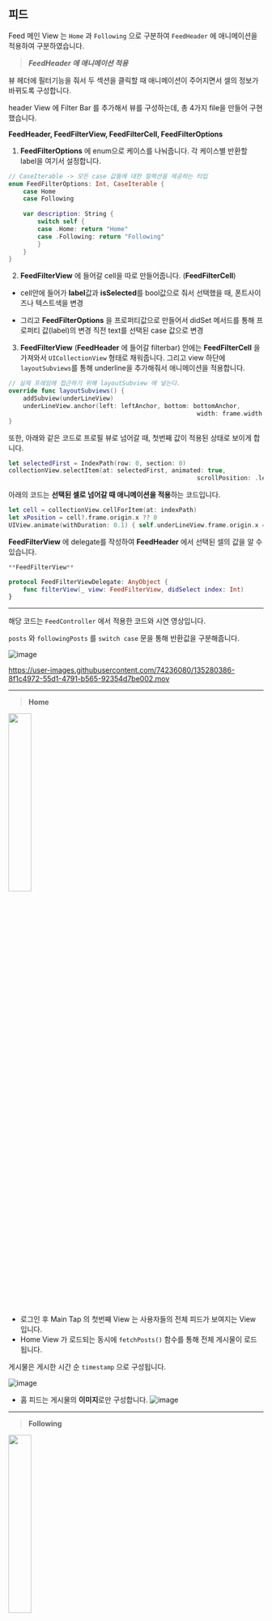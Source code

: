 ## 피드

Feed 메인 View 는 `Home` 과 `Following` 으로 구분하여 `FeedHeader` 에 애니메이션을 적용하여 구분하였습니다.


> ***FeedHeader 에 애니메이션 적용***
> 



뷰 헤더에 필터기능을 줘서 두 섹션을 클릭할 때 애니메이션이 주어지면서 셀의 정보가 바뀌도록 구성합니다.

header View 에 Filter Bar 를 추가해서 뷰를 구성하는데, 총 4가지 file을 만들어 구현했습니다. 

**FeedHeader, FeedFilterView, FeedFilterCell, FeedFilterOptions**



1. **FeedFilterOptions** 에 enum으로 케이스를 나눠줍니다. 각 케이스별 반환할 label을 여기서 설정합니다.

```swift
// CaseIterable -> 모든 case 값들에 대한 컬렉션을 제공하는 타입
enum FeedFilterOptions: Int, CaseIterable {
    case Home
    case Following
    
    var description: String {
        switch self {
        case .Home: return "Home"
        case .Following: return "Following"
        }
    }
}
```



2. **FeedFilterView** 에 들어갈 cell을 따로 만들어줍니다. (**FeedFilterCell**)

- cell안에 들어가 **label**값과 **isSelected**를 bool값으로 줘서 선택했을 때, 폰트사이즈나 텍스트색을 변경

- 그리고 **FeedFilterOptions** 을 프로퍼티값으로 만들어서 didSet 메서드를 통해 프로퍼티 값(label)의 변경 직전 text를 선택된 case 값으로 변경




3. **FeedFilterView** (**FeedHeader** 에 들어갈 filterbar) 안에는 **FeedFilterCell** 을 가져와서 `UICollectionView` 형태로 채워줍니다. 그리고 view 하단에 `layoutSubviews`를 통해 underline을 추가해줘서 애니메이션을 적용합니다.

```swift
// 실제 프레임에 접근하기 위해 layoutSubview 에 넣는다.
override func layoutSubviews() {
    addSubview(underLineView)
    underLineView.anchor(left: leftAnchor, bottom: bottomAnchor, 
													width: frame.width / 2, height: 2)
}
```

또한, 아래와 같은 코드로 프로필 뷰로 넘어갈 때, 첫번째 값이 적용된 상태로 보이게 합니다.

```swift
let selectedFirst = IndexPath(row: 0, section: 0)
collectionView.selectItem(at: selectedFirst, animated: true, 
													scrollPosition: .left)
```

아래의 코드는 **선택된 셀로 넘어갈 때 애니메이션을 적용**하는 코드입니다.

```swift
let cell = collectionView.cellForItem(at: indexPath)
let xPosition = cell?.frame.origin.x ?? 0
UIView.animate(withDuration: 0.1) { self.underLineView.frame.origin.x = xPosition }
```

**FeedFilterView** 에 delegate를 작성하여 **FeedHeader** 에서 선택된 셀의 값을 알 수 있습니다.

```swift
**FeedFilterView**

protocol FeedFilterViewDelegate: AnyObject {
    func filterView(_ view: FeedFilterView, didSelect index: Int)
}
```


---

해당 코드는 `FeedController` 에서 적용한 코드와 시연 영상입니다.

`posts` 와 `followingPosts` 를 `switch case` 문을 통해 반환값을 구분해줍니다.

![image](https://user-images.githubusercontent.com/74236080/135280236-5b5629be-f391-4745-a912-5ac6acb422e4.png)

https://user-images.githubusercontent.com/74236080/135280386-8f1c4972-55d1-4791-b565-92354d7be002.mov


---

> **Home**
>

<img src = "https://user-images.githubusercontent.com/74236080/135280439-2543f5da-7a91-419f-b87a-b90a630f6be9.png" width="30%" height="30%">

- 로그인 후 Main Tap 의 첫번째 View 는 사용자들의 전체 피드가 보여지는 View 입니다.
- Home View 가 로드되는 동시에 `fetchPosts()` 함수를 통해 전체 게시물이 로드됩니다.




게시물은 게시한 시간 순 `timestamp` 으로 구성됩니다.

![image](https://user-images.githubusercontent.com/74236080/135280576-7b77aa91-a5e3-4349-8cd4-766bd14dfdb1.png)



- 홈 피드는 게시물의 **이미지**로만 구성합니다.
![image](https://user-images.githubusercontent.com/74236080/135280628-53f34691-f46c-46fc-a568-84e7673bd986.png)



---

> **Following**
> 

<img src = "https://user-images.githubusercontent.com/74236080/135280697-256e3391-d721-4454-b978-8a1a76e42eff.png" width="30%" height="30%">



- Following View 는 로그인한 사용자가 팔로우한 사용자들의 게시물로만 View 를 구성합니다.
- Following View 가 로드되는 동시에 `fetchFollowingPosts()` 함수를 통해 팔로잉한 사용자의 게시물이 로드됩니다.

![image](https://user-images.githubusercontent.com/74236080/135280765-8bd60842-5437-4b1b-837b-ba5fadc7fdcd.png)



- 팔로잉 피드는 게시물을 게시한 사용자의 프로필 이미지와 이름과 게시물의 이미지로 구성합니다.

> **Following View 에 팔로우한 사용자의 게시물만 가져오기 위해서 Firebase에 각 User에 "following-user-posts"라는 collection을 생성하여 각 User가 Following한 사용자 게시물의 postID를 저장하고 업데이트하는 API코드 작성하였습니다.**
> 

![image](https://user-images.githubusercontent.com/74236080/135280799-ab550bec-2264-4828-a334-c0eceee6acfc.png)




**Firebase ["following-user-posts"] 저장 경로**

![image](https://user-images.githubusercontent.com/74236080/135280846-7574a244-283b-413a-a381-e0f611e15b48.png)

![image](https://user-images.githubusercontent.com/74236080/135280918-348ccb91-2e1e-4662-80fa-6564a2c287a9.png)



### NavigationBar

- navigationBar 의 **왼쪽**은 로그인한 사용자의 프로필을 통해 자신의 `프로필`로 전환할 수 있습니다.
- navigationBar 의 **오른쪽**은 `알림정보`와 `메세지함`으로 전환할 수 있게 했습니다.

